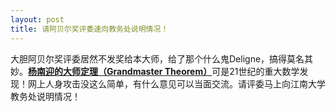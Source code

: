 ```yaml
---
layout: post
title: 请阿贝尔奖评委速向教务处说明情况！
---
```


大胆阿贝尔奖评委居然不发奖给本大师，给了那个什么鬼Deligne，搞得莫名其妙。[**杨南迎的大师定理（Grandmaster Theorem）**](/posts/determinant.html)可是21世纪的重大数学发现！网上人身攻击没这么简单，有什么意见可以当面交流。请评委马上向江南大学教务处说明情况！

